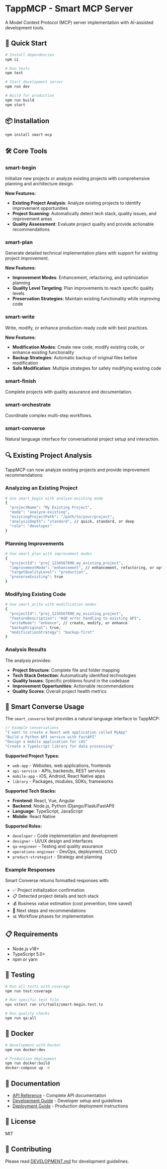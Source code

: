 # TappMCP - Smart MCP Server

A Model Context Protocol (MCP) server implementation with AI-assisted development tools.

## 🚀 Quick Start

```bash
# Install dependencies
npm ci

# Run tests
npm test

# Start development server
npm run dev

# Build for production
npm run build
npm start
```

## 📦 Installation

```bash
npm install smart-mcp
```

## 🛠️ Core Tools

### smart-begin
Initialize new projects or analyze existing projects with comprehensive planning and architecture design.

**New Features:**
- **Existing Project Analysis**: Analyze existing projects to identify improvement opportunities
- **Project Scanning**: Automatically detect tech stack, quality issues, and improvement areas
- **Quality Assessment**: Evaluate project quality and provide actionable recommendations

### smart-plan
Generate detailed technical implementation plans with support for existing project improvement.

**New Features:**
- **Improvement Modes**: Enhancement, refactoring, and optimization planning
- **Quality Level Targeting**: Plan improvements to reach specific quality levels
- **Preservation Strategies**: Maintain existing functionality while improving code

### smart-write
Write, modify, or enhance production-ready code with best practices.

**New Features:**
- **Modification Modes**: Create new code, modify existing code, or enhance existing functionality
- **Backup Strategies**: Automatic backup of original files before modification
- **Safe Modification**: Multiple strategies for safely modifying existing code

### smart-finish
Complete projects with quality assurance and documentation.

### smart-orchestrate
Coordinate complex multi-step workflows.

### smart-converse
Natural language interface for conversational project setup and interaction.

## 🔍 Existing Project Analysis

TappMCP can now analyze existing projects and provide improvement recommendations:

### Analyzing an Existing Project

```bash
# Use smart_begin with analyze-existing mode
{
  "projectName": "My Existing Project",
  "mode": "analyze-existing",
  "existingProjectPath": "/path/to/your/project",
  "analysisDepth": "standard", // quick, standard, or deep
  "role": "developer"
}
```

### Planning Improvements

```bash
# Use smart_plan with improvement modes
{
  "projectId": "proj_1234567890_my_existing_project",
  "improvementMode": "enhancement", // enhancement, refactoring, or optimization
  "targetQualityLevel": "production",
  "preserveExisting": true
}
```

### Modifying Existing Code

```bash
# Use smart_write with modification modes
{
  "projectId": "proj_1234567890_my_existing_project",
  "featureDescription": "Add error handling to existing API",
  "writeMode": "enhance", // create, modify, or enhance
  "backupOriginal": true,
  "modificationStrategy": "backup-first"
}
```

### Analysis Results

The analysis provides:
- **Project Structure**: Complete file and folder mapping
- **Tech Stack Detection**: Automatically identified technologies
- **Quality Issues**: Specific problems found in the codebase
- **Improvement Opportunities**: Actionable recommendations
- **Quality Scores**: Overall project health metrics

## 💬 Smart Converse Usage

The `smart_converse` tool provides a natural language interface to TappMCP:

```javascript
// Example conversations
"I want to create a React web application called MyApp"
"Build a Python API service with FastAPI"
"Design a mobile application for iOS"
"Create a TypeScript library for data processing"
```

**Supported Project Types:**
- `web-app` - Websites, web applications, frontends
- `api-service` - APIs, backends, REST services
- `mobile-app` - iOS, Android, React Native apps
- `library` - Packages, modules, SDKs, frameworks

**Supported Tech Stacks:**
- **Frontend**: React, Vue, Angular
- **Backend**: Node.js, Python (Django/Flask/FastAPI)
- **Language**: TypeScript, JavaScript
- **Mobile**: React Native

**Supported Roles:**
- `developer` - Code implementation and development
- `designer` - UI/UX design and interfaces
- `qa-engineer` - Testing and quality assurance
- `operations-engineer` - DevOps, deployment, CI/CD
- `product-strategist` - Strategy and planning

### Example Responses

Smart Converse returns formatted responses with:
- ✅ Project initialization confirmation
- 📋 Detected project details and tech stack
- 💰 Business value estimation (cost prevention, time saved)
- 🎯 Next steps and recommendations
- 📊 Workflow phases for implementation

## 📋 Requirements

- Node.js v18+
- TypeScript 5.0+
- npm or yarn

## 🧪 Testing

```bash
# Run all tests with coverage
npm run test:coverage

# Run specific test file
npx vitest run src/tools/smart-begin.test.ts

# Run quality checks
npm run qa:all
```

## 🐳 Docker

```bash
# Development with Docker
npm run docker:dev

# Production deployment
npm run docker:build
docker-compose up -d
```

## 📖 Documentation

- [API Reference](./docs/API.md) - Complete API documentation
- [Development Guide](./docs/DEVELOPMENT.md) - Developer setup and guidelines
- [Deployment Guide](./docs/DEPLOYMENT.md) - Production deployment instructions

## 📄 License

MIT

## 🤝 Contributing

Please read [DEVELOPMENT.md](./docs/DEVELOPMENT.md) for development guidelines.
